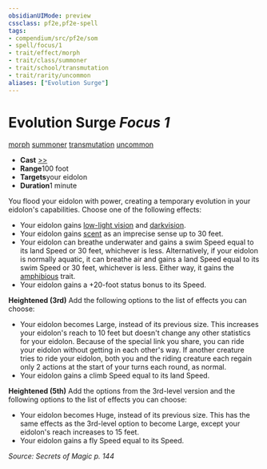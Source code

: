 ```yaml
---
obsidianUIMode: preview
cssclass: pf2e,pf2e-spell
tags:
- compendium/src/pf2e/som
- spell/focus/1
- trait/effect/morph
- trait/class/summoner
- trait/school/transmutation
- trait/rarity/uncommon
aliases: ["Evolution Surge"]
---
```

# Evolution Surge *Focus 1*   
[morph](morph.md)  [summoner](rules/traits/summoner-som.md)  [transmutation](transmutation.md)  [uncommon](uncommon.md)  

- **Cast** [>>](chapter-9-playing-the-game.md#Actions "Two-Action") 
- **Range**100 foot
- **Targets**your eidolon
- **Duration**1 minute

You flood your eidolon with power, creating a temporary evolution in your eidolon's capabilities. Choose one of the following effects:

- Your eidolon gains [low-light vision](low-light-vision.md) and [darkvision](rules/abilities/darkvision.md).
- Your eidolon gains [scent](scent.md) as an imprecise sense up to 30 feet.
- Your eidolon can breathe underwater and gains a swim Speed equal to its land Speed or 30 feet, whichever is less. Alternatively, if your eidolon is normally aquatic, it can breathe air and gains a land Speed equal to its swim Speed or 30 feet, whichever is less. Either way, it gains the [amphibious](amphibious-b1.md) trait.
- Your eidolon gains a +20-foot status bonus to its Speed.

**Heightened (3rd)** Add the following options to the list of effects you can choose:

- Your eidolon becomes Large, instead of its previous size. This increases your eidolon's reach to 10 feet but doesn't change any other statistics for your eidolon. Because of the special link you share, you can ride your eidolon without getting in each other's way. If another creature tries to ride your eidolon, both you and the riding creature each regain only 2 actions at the start of your turns each round, as normal.
- Your eidolon gains a climb Speed equal to its land Speed.

**Heightened (5th)** Add the options from the 3rd-level version and the following options to the list of effects you can choose:

- Your eidolon becomes Huge, instead of its previous size. This has the same effects as the 3rd-level option to become Large, except your eidolon's reach increases to 15 feet.
- Your eidolon gains a fly Speed equal to its Speed.

*Source: Secrets of Magic p. 144*